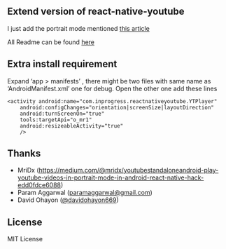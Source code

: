 ## Extend version of react-native-youtube 

I just add the portrait mode mentioned [this article](https://medium.com/@mridx/youtubestandaloneandroid-play-youtube-videos-in-portrait-mode-in-android-react-native-hack-edd0fdce6088)

All Readme can be found [here](https://github.com/davidohayon669/react-native-youtube)

## Extra install requirement

Expand ‘app > manifests’ , there might be two files with same name as ‘AndroidManifest.xml’ one for debug. Open the other one add these lines 

```
<activity android:name="com.inprogress.reactnativeyoutube.YTPlayer"
    android:configChanges="orientation|screenSize|layoutDirection"
    android:turnScreenOn="true"
    tools:targetApi="o_mr1"
    android:resizeableActivity="true"
    />
```


## Thanks
- MriDx (https://medium.com/@mridx/youtubestandaloneandroid-play-youtube-videos-in-portrait-mode-in-android-react-native-hack-edd0fdce6088)
- Param Aggarwal (paramaggarwal@gmail.com)
- David Ohayon ([@davidohayon669](https://twitter.com/davidohayon669))

## License

MIT License
